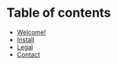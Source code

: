 # Table of contents

* [Welcome!](README.md)
* [Install](untitled.md)
* [Legal](licensing.md)
* [Contact](contact.md)

